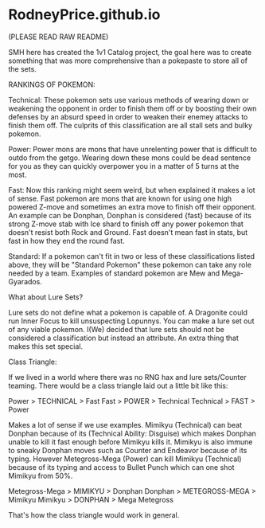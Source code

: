 # RodneyPrice.github.io
(PLEASE READ RAW README)

SMH here has created the 1v1 Catalog project, the goal here was to create something that was more comprehensive than a pokepaste to store all of the sets. 

RANKINGS OF POKEMON:

Technical: These pokemon sets use various methods of wearing down or weakening the opponent in order to finish them off or by boosting their own defenses by an absurd speed in order to weaken their enemey attacks to finish them off. The culprits of this classification are all stall sets and bulky pokemon.

Power: Power mons are mons that have unrelenting power that is difficult to outdo from the getgo. Wearing down these mons could be dead sentence for you as they can quickly overpower you in a matter of 5 turns at the most. 

Fast: Now this ranking might seem weird, but when explained it makes a lot of sense. Fast pokemon are mons that are known for using one high powered Z-move and sometimes an extra move to finish off their opponent. An example can be Donphan, Donphan is considered {fast} because of its strong Z-move stab with Ice shard to finish off any power pokemon that doesn't resist both Rock and Ground. Fast doesn't mean fast in stats, but fast in how they end the round fast. 

Standard: If a pokemon can't fit in two or less of these classifications listed above, they will be "Standard Pokemon" these pokemon can take any role needed by a team. Examples of standard pokemon are Mew and Mega-Gyarados.

What about Lure Sets?

Lure sets do not define what a pokemon is capable of. A Dragonite could run Inner Focus to kill unsuspecting Lopunnys. You can make a lure set out of any viable pokemon. I(We) decided that lure sets should not be considered a classification but instead an attribute. An extra thing that makes this set special.

Class Triangle:

If we lived in a world where there was no RNG hax and lure sets/Counter teaming. There would be a class triangle laid out a little bit like this:

Power > TECHNICAL > Fast
Fast > POWER > Technical
Technical > FAST > Power

Makes a lot of sense if we use examples. Mimikyu (Technical) can beat Donphan because of its (Technical Ability: Disguise) which makes Donphan unable to kill it fast enough before Mimikyu kills it. Mimikyu is also immune to sneaky Donphan moves such as Counter and Endeavor because of its typing. However Metegross-Mega (Power) can kill Mimikyu (Technical) because of its typing and access to Bullet Punch which can one shot Mimikyu from 50%.

Metegross-Mega > MIMIKYU > Donphan
Donphan > METEGROSS-MEGA > Mimikyu
Mimikyu > DONPHAN > Mega Metegross

That's how the class triangle would work in general.








